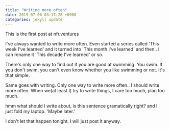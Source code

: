 ```yaml
---
title: "Writing more often"
date: 2019-07-06 03:17:28 +0900
categories: jekyll update
---
```


This is the first post at nfr.ventures

I've always wanted to write more often. Even started a series called 'This week I've learned' and it turned into 'This month I've learned' and then..
I can rename it 'This decade I've learned' or so.

There's only one way to find out if you are good at swimming. You swim. If you don't swim, you can't even know whether you like swimming or not.
It's that simple.

Same goes with writing. Only one way to write more often.. I should write more often.
When we(at least I) try to write things, I care too much, plan too much.

hmm what should I write about, is this sentence gramatically right?
and I just fold my laptop. 'Maybe later.'

I don't let that happen tonight. I will just post it anyway.
